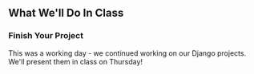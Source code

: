 
## What We'll Do In Class


### Finish Your Project

This was a working day - we continued working on our Django projects. We'll present them in class on Thursday!